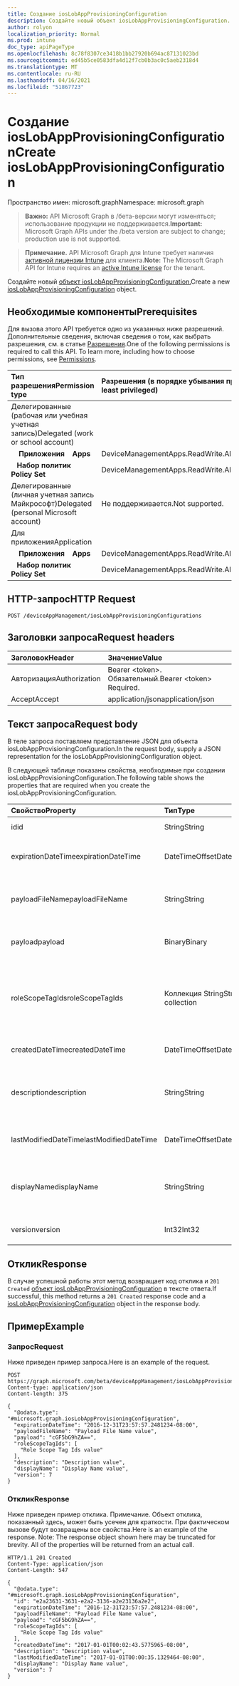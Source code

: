 ```yaml
---
title: Создание iosLobAppProvisioningConfiguration
description: Создайте новый объект iosLobAppProvisioningConfiguration.
author: rolyon
localization_priority: Normal
ms.prod: intune
doc_type: apiPageType
ms.openlocfilehash: 8c78f8307ce3418b1bb27920b694ac87131023bd
ms.sourcegitcommit: ed45b5ce0583dfa4d12f7cb0b3ac0c5aeb2318d4
ms.translationtype: MT
ms.contentlocale: ru-RU
ms.lasthandoff: 04/16/2021
ms.locfileid: "51867723"
---
```

# <a name="create-ioslobappprovisioningconfiguration"></a><span data-ttu-id="a18ff-103">Создание iosLobAppProvisioningConfiguration</span><span class="sxs-lookup"><span data-stu-id="a18ff-103">Create iosLobAppProvisioningConfiguration</span></span>

<span data-ttu-id="a18ff-104">Пространство имен: microsoft.graph</span><span class="sxs-lookup"><span data-stu-id="a18ff-104">Namespace: microsoft.graph</span></span>

> <span data-ttu-id="a18ff-105">**Важно:** API Microsoft Graph в /бета-версии могут изменяться; использование продукции не поддерживается.</span><span class="sxs-lookup"><span data-stu-id="a18ff-105">**Important:** Microsoft Graph APIs under the /beta version are subject to change; production use is not supported.</span></span>

> <span data-ttu-id="a18ff-106">**Примечание.** API Microsoft Graph для Intune требует наличия [активной лицензии Intune](https://go.microsoft.com/fwlink/?linkid=839381) для клиента.</span><span class="sxs-lookup"><span data-stu-id="a18ff-106">**Note:** The Microsoft Graph API for Intune requires an [active Intune license](https://go.microsoft.com/fwlink/?linkid=839381) for the tenant.</span></span>

<span data-ttu-id="a18ff-107">Создайте новый [объект iosLobAppProvisioningConfiguration.](../resources/intune-shared-ioslobappprovisioningconfiguration.md)</span><span class="sxs-lookup"><span data-stu-id="a18ff-107">Create a new [iosLobAppProvisioningConfiguration](../resources/intune-shared-ioslobappprovisioningconfiguration.md) object.</span></span>

## <a name="prerequisites"></a><span data-ttu-id="a18ff-108">Необходимые компоненты</span><span class="sxs-lookup"><span data-stu-id="a18ff-108">Prerequisites</span></span>
<span data-ttu-id="a18ff-p101">Для вызова этого API требуется одно из указанных ниже разрешений. Дополнительные сведения, включая сведения о том, как выбрать разрешения, см. в статье [Разрешения](/graph/permissions-reference).</span><span class="sxs-lookup"><span data-stu-id="a18ff-p101">One of the following permissions is required to call this API. To learn more, including how to choose permissions, see [Permissions](/graph/permissions-reference).</span></span>

|<span data-ttu-id="a18ff-111">Тип разрешения</span><span class="sxs-lookup"><span data-stu-id="a18ff-111">Permission type</span></span>|<span data-ttu-id="a18ff-112">Разрешения (в порядке убывания привилегий)</span><span class="sxs-lookup"><span data-stu-id="a18ff-112">Permissions (from most to least privileged)</span></span>|
|:---|:---|
|<span data-ttu-id="a18ff-113">Делегированные (рабочая или учебная учетная запись)</span><span class="sxs-lookup"><span data-stu-id="a18ff-113">Delegated (work or school account)</span></span>||
| <span data-ttu-id="a18ff-114">&nbsp; &nbsp; **Приложения**</span><span class="sxs-lookup"><span data-stu-id="a18ff-114">&nbsp; &nbsp; **Apps**</span></span> | <span data-ttu-id="a18ff-115">DeviceManagementApps.ReadWrite.All</span><span class="sxs-lookup"><span data-stu-id="a18ff-115">DeviceManagementApps.ReadWrite.All</span></span>|
| <span data-ttu-id="a18ff-116">&nbsp;&nbsp; **Набор политик**</span><span class="sxs-lookup"><span data-stu-id="a18ff-116">&nbsp; &nbsp; **Policy Set**</span></span> | <span data-ttu-id="a18ff-117">DeviceManagementApps.ReadWrite.All</span><span class="sxs-lookup"><span data-stu-id="a18ff-117">DeviceManagementApps.ReadWrite.All</span></span>|
|<span data-ttu-id="a18ff-118">Делегированные (личная учетная запись Майкрософт)</span><span class="sxs-lookup"><span data-stu-id="a18ff-118">Delegated (personal Microsoft account)</span></span>|<span data-ttu-id="a18ff-119">Не поддерживается.</span><span class="sxs-lookup"><span data-stu-id="a18ff-119">Not supported.</span></span>|
|<span data-ttu-id="a18ff-120">Для приложения</span><span class="sxs-lookup"><span data-stu-id="a18ff-120">Application</span></span>||
| <span data-ttu-id="a18ff-121">&nbsp; &nbsp; **Приложения**</span><span class="sxs-lookup"><span data-stu-id="a18ff-121">&nbsp; &nbsp; **Apps**</span></span> | <span data-ttu-id="a18ff-122">DeviceManagementApps.ReadWrite.All</span><span class="sxs-lookup"><span data-stu-id="a18ff-122">DeviceManagementApps.ReadWrite.All</span></span>|
| <span data-ttu-id="a18ff-123">&nbsp;&nbsp; **Набор политик**</span><span class="sxs-lookup"><span data-stu-id="a18ff-123">&nbsp; &nbsp; **Policy Set**</span></span> | <span data-ttu-id="a18ff-124">DeviceManagementApps.ReadWrite.All</span><span class="sxs-lookup"><span data-stu-id="a18ff-124">DeviceManagementApps.ReadWrite.All</span></span>|

## <a name="http-request"></a><span data-ttu-id="a18ff-125">HTTP-запрос</span><span class="sxs-lookup"><span data-stu-id="a18ff-125">HTTP Request</span></span>
<!-- {
  "blockType": "ignored"
}
-->
``` http
POST /deviceAppManagement/iosLobAppProvisioningConfigurations
```

## <a name="request-headers"></a><span data-ttu-id="a18ff-126">Заголовки запроса</span><span class="sxs-lookup"><span data-stu-id="a18ff-126">Request headers</span></span>
|<span data-ttu-id="a18ff-127">Заголовок</span><span class="sxs-lookup"><span data-stu-id="a18ff-127">Header</span></span>|<span data-ttu-id="a18ff-128">Значение</span><span class="sxs-lookup"><span data-stu-id="a18ff-128">Value</span></span>|
|:---|:---|
|<span data-ttu-id="a18ff-129">Авторизация</span><span class="sxs-lookup"><span data-stu-id="a18ff-129">Authorization</span></span>|<span data-ttu-id="a18ff-130">Bearer &lt;token&gt;. Обязательный.</span><span class="sxs-lookup"><span data-stu-id="a18ff-130">Bearer &lt;token&gt; Required.</span></span>|
|<span data-ttu-id="a18ff-131">Accept</span><span class="sxs-lookup"><span data-stu-id="a18ff-131">Accept</span></span>|<span data-ttu-id="a18ff-132">application/json</span><span class="sxs-lookup"><span data-stu-id="a18ff-132">application/json</span></span>|

## <a name="request-body"></a><span data-ttu-id="a18ff-133">Текст запроса</span><span class="sxs-lookup"><span data-stu-id="a18ff-133">Request body</span></span>
<span data-ttu-id="a18ff-134">В теле запроса поставляем представление JSON для объекта iosLobAppProvisioningConfiguration.</span><span class="sxs-lookup"><span data-stu-id="a18ff-134">In the request body, supply a JSON representation for the iosLobAppProvisioningConfiguration object.</span></span>

<span data-ttu-id="a18ff-135">В следующей таблице показаны свойства, необходимые при создании iosLobAppProvisioningConfiguration.</span><span class="sxs-lookup"><span data-stu-id="a18ff-135">The following table shows the properties that are required when you create the iosLobAppProvisioningConfiguration.</span></span>

|<span data-ttu-id="a18ff-136">Свойство</span><span class="sxs-lookup"><span data-stu-id="a18ff-136">Property</span></span>|<span data-ttu-id="a18ff-137">Тип</span><span class="sxs-lookup"><span data-stu-id="a18ff-137">Type</span></span>|<span data-ttu-id="a18ff-138">Описание</span><span class="sxs-lookup"><span data-stu-id="a18ff-138">Description</span></span>|
|:---|:---|:---|
|<span data-ttu-id="a18ff-139">id</span><span class="sxs-lookup"><span data-stu-id="a18ff-139">id</span></span>|<span data-ttu-id="a18ff-140">String</span><span class="sxs-lookup"><span data-stu-id="a18ff-140">String</span></span>|<span data-ttu-id="a18ff-141">Ключ объекта.</span><span class="sxs-lookup"><span data-stu-id="a18ff-141">Key of the entity.</span></span>|
|<span data-ttu-id="a18ff-142">expirationDateTime</span><span class="sxs-lookup"><span data-stu-id="a18ff-142">expirationDateTime</span></span>|<span data-ttu-id="a18ff-143">DateTimeOffset</span><span class="sxs-lookup"><span data-stu-id="a18ff-143">DateTimeOffset</span></span>|<span data-ttu-id="a18ff-144">Необязательный срок действия профиля.</span><span class="sxs-lookup"><span data-stu-id="a18ff-144">Optional profile expiration date and time.</span></span>|
|<span data-ttu-id="a18ff-145">payloadFileName</span><span class="sxs-lookup"><span data-stu-id="a18ff-145">payloadFileName</span></span>|<span data-ttu-id="a18ff-146">String</span><span class="sxs-lookup"><span data-stu-id="a18ff-146">String</span></span>|<span data-ttu-id="a18ff-147">Имя файла полезной нагрузки (\*.mobileprovision)</span><span class="sxs-lookup"><span data-stu-id="a18ff-147">Payload file name (\*.mobileprovision</span></span> | <span data-ttu-id="a18ff-148">\*.xml).</span><span class="sxs-lookup"><span data-stu-id="a18ff-148">\*.xml).</span></span>|
|<span data-ttu-id="a18ff-149">payload</span><span class="sxs-lookup"><span data-stu-id="a18ff-149">payload</span></span>|<span data-ttu-id="a18ff-150">Binary</span><span class="sxs-lookup"><span data-stu-id="a18ff-150">Binary</span></span>|<span data-ttu-id="a18ff-151">Полезные данные</span><span class="sxs-lookup"><span data-stu-id="a18ff-151">Payload.</span></span> <span data-ttu-id="a18ff-152">(массив байтов в кодировке UTF8).</span><span class="sxs-lookup"><span data-stu-id="a18ff-152">(UTF8 encoded byte array)</span></span>|
|<span data-ttu-id="a18ff-153">roleScopeTagIds</span><span class="sxs-lookup"><span data-stu-id="a18ff-153">roleScopeTagIds</span></span>|<span data-ttu-id="a18ff-154">Коллекция String</span><span class="sxs-lookup"><span data-stu-id="a18ff-154">String collection</span></span>|<span data-ttu-id="a18ff-155">Список тегов области для этого объекта конфигурации конфигурации приложения iOS LOB.</span><span class="sxs-lookup"><span data-stu-id="a18ff-155">List of Scope Tags for this iOS LOB app provisioning configuration entity.</span></span>|
|<span data-ttu-id="a18ff-156">createdDateTime</span><span class="sxs-lookup"><span data-stu-id="a18ff-156">createdDateTime</span></span>|<span data-ttu-id="a18ff-157">DateTimeOffset</span><span class="sxs-lookup"><span data-stu-id="a18ff-157">DateTimeOffset</span></span>|<span data-ttu-id="a18ff-158">Дата и время создания объекта.</span><span class="sxs-lookup"><span data-stu-id="a18ff-158">DateTime the object was created.</span></span>|
|<span data-ttu-id="a18ff-159">description</span><span class="sxs-lookup"><span data-stu-id="a18ff-159">description</span></span>|<span data-ttu-id="a18ff-160">String</span><span class="sxs-lookup"><span data-stu-id="a18ff-160">String</span></span>|<span data-ttu-id="a18ff-161">Указанное администратором описание конфигурации устройства.</span><span class="sxs-lookup"><span data-stu-id="a18ff-161">Admin provided description of the Device Configuration.</span></span>|
|<span data-ttu-id="a18ff-162">lastModifiedDateTime</span><span class="sxs-lookup"><span data-stu-id="a18ff-162">lastModifiedDateTime</span></span>|<span data-ttu-id="a18ff-163">DateTimeOffset</span><span class="sxs-lookup"><span data-stu-id="a18ff-163">DateTimeOffset</span></span>|<span data-ttu-id="a18ff-164">Дата и время последнего изменения объекта.</span><span class="sxs-lookup"><span data-stu-id="a18ff-164">DateTime the object was last modified.</span></span>|
|<span data-ttu-id="a18ff-165">displayName</span><span class="sxs-lookup"><span data-stu-id="a18ff-165">displayName</span></span>|<span data-ttu-id="a18ff-166">String</span><span class="sxs-lookup"><span data-stu-id="a18ff-166">String</span></span>|<span data-ttu-id="a18ff-167">Указанное администратором имя конфигурации устройства.</span><span class="sxs-lookup"><span data-stu-id="a18ff-167">Admin provided name of the device configuration.</span></span>|
|<span data-ttu-id="a18ff-168">version</span><span class="sxs-lookup"><span data-stu-id="a18ff-168">version</span></span>|<span data-ttu-id="a18ff-169">Int32</span><span class="sxs-lookup"><span data-stu-id="a18ff-169">Int32</span></span>|<span data-ttu-id="a18ff-170">Версия конфигурации устройства.</span><span class="sxs-lookup"><span data-stu-id="a18ff-170">Version of the device configuration.</span></span>|



## <a name="response"></a><span data-ttu-id="a18ff-171">Отклик</span><span class="sxs-lookup"><span data-stu-id="a18ff-171">Response</span></span>
<span data-ttu-id="a18ff-172">В случае успешной работы этот метод возвращает код отклика и `201 Created` [объект iosLobAppProvisioningConfiguration](../resources/intune-shared-ioslobappprovisioningconfiguration.md) в тексте ответа.</span><span class="sxs-lookup"><span data-stu-id="a18ff-172">If successful, this method returns a `201 Created` response code and a [iosLobAppProvisioningConfiguration](../resources/intune-shared-ioslobappprovisioningconfiguration.md) object in the response body.</span></span>

## <a name="example"></a><span data-ttu-id="a18ff-173">Пример</span><span class="sxs-lookup"><span data-stu-id="a18ff-173">Example</span></span>

### <a name="request"></a><span data-ttu-id="a18ff-174">Запрос</span><span class="sxs-lookup"><span data-stu-id="a18ff-174">Request</span></span>
<span data-ttu-id="a18ff-175">Ниже приведен пример запроса.</span><span class="sxs-lookup"><span data-stu-id="a18ff-175">Here is an example of the request.</span></span>
``` http
POST https://graph.microsoft.com/beta/deviceAppManagement/iosLobAppProvisioningConfigurations
Content-type: application/json
Content-length: 375

{
  "@odata.type": "#microsoft.graph.iosLobAppProvisioningConfiguration",
  "expirationDateTime": "2016-12-31T23:57:57.2481234-08:00",
  "payloadFileName": "Payload File Name value",
  "payload": "cGF5bG9hZA==",
  "roleScopeTagIds": [
    "Role Scope Tag Ids value"
  ],
  "description": "Description value",
  "displayName": "Display Name value",
  "version": 7
}
```

### <a name="response"></a><span data-ttu-id="a18ff-176">Отклик</span><span class="sxs-lookup"><span data-stu-id="a18ff-176">Response</span></span>
<span data-ttu-id="a18ff-p103">Ниже приведен пример отклика. Примечание. Объект отклика, показанный здесь, может быть усечен для краткости. При фактическом вызове будут возвращены все свойства.</span><span class="sxs-lookup"><span data-stu-id="a18ff-p103">Here is an example of the response. Note: The response object shown here may be truncated for brevity. All of the properties will be returned from an actual call.</span></span>
``` http
HTTP/1.1 201 Created
Content-Type: application/json
Content-Length: 547

{
  "@odata.type": "#microsoft.graph.iosLobAppProvisioningConfiguration",
  "id": "e2a23631-3631-e2a2-3136-a2e23136a2e2",
  "expirationDateTime": "2016-12-31T23:57:57.2481234-08:00",
  "payloadFileName": "Payload File Name value",
  "payload": "cGF5bG9hZA==",
  "roleScopeTagIds": [
    "Role Scope Tag Ids value"
  ],
  "createdDateTime": "2017-01-01T00:02:43.5775965-08:00",
  "description": "Description value",
  "lastModifiedDateTime": "2017-01-01T00:00:35.1329464-08:00",
  "displayName": "Display Name value",
  "version": 7
}
```








